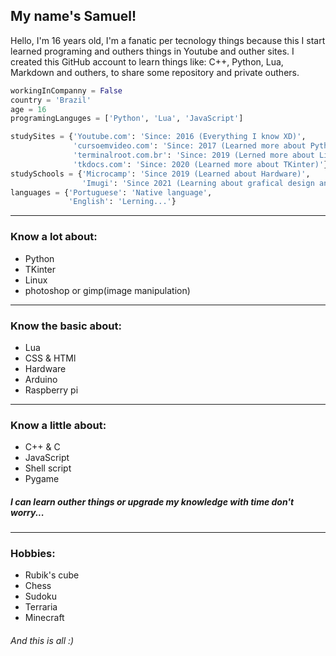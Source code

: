 ## My name's Samuel!
Hello, I'm 16 years old, I'm a fanatic per tecnology things because this I start
learned programing and outhers things in Youtube and outher sites. I created this
GitHub account to learn things like: C++, Python, Lua, Markdown and outhers, to
share some repository and private outhers.

``` Python
workingInCompanny = False
country = 'Brazil'
age = 16
programingLanguges = ['Python', 'Lua', 'JavaScript']

studySites = {'Youtube.com': 'Since: 2016 (Everything I know XD)',
              'cursoemvideo.com': 'Since: 2017 (Learned more about Python and basic Linux)',
              'terminalroot.com.br': 'Since: 2019 (Lerned more about Linux)'
              'tkdocs.com': 'Since: 2020 (Learned more about TKinter)'}
studySchools = {'Microcamp': 'Since 2019 (Learned about Hardware)',
                'Imugi': 'Since 2021 (Learning about grafical design and english)'}
languages = {'Portuguese': 'Native language', 
             'English': 'Lerning...'}
```

---

### Know a lot about:
- Python
- TKinter
- Linux
- photoshop or gimp(image manipulation)

---
### Know the basic about:
- Lua
- CSS & HTMl
- Hardware
- Arduino
- Raspberry pi

---
### Know a little about:
- C++ & C
- JavaScript
- Shell script
- Pygame

##### I can learn outher things or upgrade my knowledge with time don't worry...

---
### Hobbies:
- Rubik's cube
- Chess
- Sudoku
- Terraria
- Minecraft

###### *And this is all :)*

